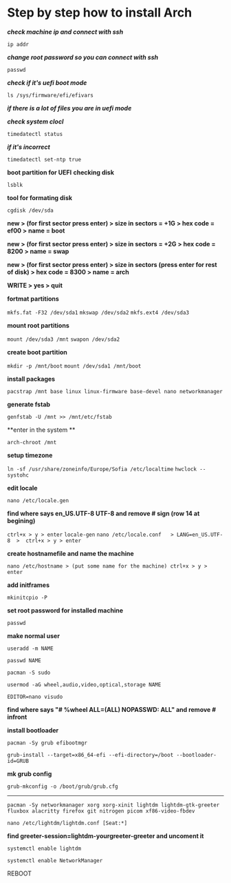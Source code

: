 # Step by step how to install Arch

***check machine ip and connect with ssh***

```ip addr```


***change root password so you can connect with ssh***

```passwd```



***check if it's uefi boot mode***


```ls /sys/firmware/efi/efivars```


***if there is a lot of files you are in uefi mode***

***check system clocl***


``timedatectl status``


***if it's incorrect***


```timedatectl set-ntp true```

**boot partition for UEFI** 
**checking disk**

`lsblk`


**tool for formating disk**

`cgdisk /dev/sda `

**new > (for first sector press enter) > size in sectors = +1G > hex code = ef00 > name = boot**

**new > (for first sector press enter) > size in sectors = +2G > hex code = 8200 > name = swap**

**new > (for first sector press enter) > size in sectors (press enter for rest of disk) > hex code = 8300 > name = arch**

**WRITE > yes > quit**

**fortmat partitions**


`mkfs.fat -F32 /dev/sda1`
`mkswap /dev/sda2`
`mkfs.ext4 /dev/sda3`


**mount root partitions**


`mount /dev/sda3 /mnt`
`swapon /dev/sda2`


**create boot partition**


`mkdir -p /mnt/boot`
`mount /dev/sda1 /mnt/boot`


**install packages**

`pacstrap /mnt base linux linux-firmware base-devel nano networkmanager
`


**generate fstab**

`genfstab -U /mnt >> /mnt/etc/fstab`

**enter in the system **

`arch-chroot /mnt`


**setup timezone**


`ln -sf /usr/share/zoneinfo/Europe/Sofia /etc/localtime`
`hwclock --systohc`

**edit locale**

`nano /etc/locale.gen`

**find where says en_US.UTF-8 UTF-8 and remove # sign (row 14 at begining)**

`ctrl+x > y > enter`
`locale-gen`
`nano /etc/locale.conf   > LANG=en_US.UTF-8  >  ctrl+x > y > enter`

**create hostnamefile and name the machine**

`nano /etc/hostname > (put some name for the machine) ctrl+x > y > enter`

**add initframes**

`mkinitcpio -P`

**set root password for installed machine**

`passwd`

**make normal user**

`useradd -m NAME`

`passwd NAME`

`pacman -S sudo`

`usermod -aG wheel,audio,video,optical,storage NAME`

`EDITOR=nano visudo`

**find where says "# %wheel ALL=(ALL) NOPASSWD: ALL" and remove # infront**

**install bootloader**

`pacman -Sy grub efibootmgr`

`grub-install --target=x86_64-efi --efi-directory=/boot --bootloader-id=GRUB`

**mk grub config**

`grub-mkconfig -o /boot/grub/grub.cfg`


--------------------------------------------------


`pacman -Sy networkmanager xorg xorg-xinit lightdm lightdm-gtk-greeter fluxbox alacritty firefox git nitrogen picom xf86-video-fbdev`

`nano /etc/lightdm/lightdm.conf [Seat:*]`

**find greeter-session=lightdm-yourgreeter-greeter and uncoment it**

`systemctl enable lightdm`

`systemctl enable NetworkManager`


REBOOT



